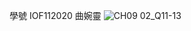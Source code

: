 學號 IOF112020 曲婉靈
![CH09 02_Q11-13](https://github.com/user-attachments/assets/aeb0fc52-9712-495d-9999-7419aab92f89)
